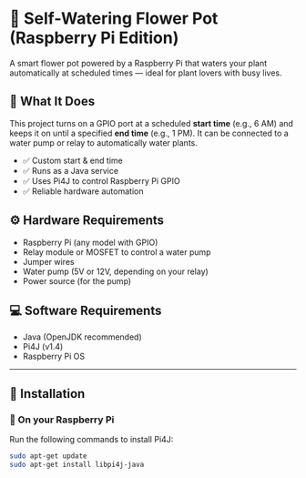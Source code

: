 # 🌱 Self-Watering Flower Pot (Raspberry Pi Edition)

A smart flower pot powered by a Raspberry Pi that waters your plant automatically at scheduled times — ideal for plant lovers with busy lives.

## 🧠 What It Does

This project turns on a GPIO port at a scheduled **start time** (e.g., 6 AM) and keeps it on until a specified **end time** (e.g., 1 PM). It can be connected to a water pump or relay to automatically water plants.

- ✅ Custom start & end time
- ✅ Runs as a Java service
- ✅ Uses Pi4J to control Raspberry Pi GPIO
- ✅ Reliable hardware automation

## ⚙️ Hardware Requirements

- Raspberry Pi (any model with GPIO)
- Relay module or MOSFET to control a water pump
- Jumper wires
- Water pump (5V or 12V, depending on your relay)
- Power source (for the pump)

## 💻 Software Requirements

- Java (OpenJDK recommended)
- Pi4J (v1.4)
- Raspberry Pi OS

---

## 🔧 Installation

### 🥣 On your Raspberry Pi

Run the following commands to install Pi4J:

```bash
sudo apt-get update
sudo apt-get install libpi4j-java
